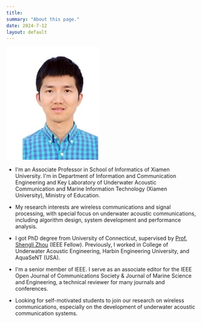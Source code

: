 ```yaml
---
title: 
summary: "About this page."
date: 2024-7-12
layout: default
---
```


  ![Researcher Portrait](assets/images/potrait_20_space.jpg "Lei Wan")

* I'm an Associate Professor in School of Informatics of Xiamen University. I'm in Department of Information and Communication Engineering and Key Laboratory of Underwater Acoustic Communication and Marine Information Technology (Xiamen University), Ministry of Education.

* My research interests are wireless communications and signal processing, with special focus on underwater acoustic communications, including algorithm design, system development and performance analysis.

* I got PhD degree from University of Connecticut, supervised by [Prof. Shengli Zhou](https://www.ee.uconn.edu/shengli-zhou/) (IEEE Fellow). Previously, I worked in College of Underwater Acoustic Engineering, Harbin Engineering University, and AquaSeNT (USA). 

* I'm a senior member of IEEE. I serve as an associate editor for the IEEE Open Journal of Communications Society & Journal of Marine Science and Engineering, a technical reviewer for many journals and conferences.

* Looking for self-motivated students to join our research on wireless communications, especially on the development of underwater acoustic communication systems.

